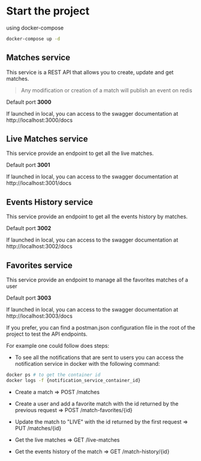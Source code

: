 # Start the project

using docker-compose

```bash
docker-compose up -d
```

## Matches service

This service is a REST API that allows you to create, update and get matches.

> Any modification or creation of a match will publish an event on redis

Default port **3000**

If launched in local, you can access to the swagger documentation at http://localhost:3000/docs

## Live Matches service

This service provide an endpoint to get all the live matches.

Default port **3001**

If launched in local, you can access to the swagger documentation at http://localhost:3001/docs

## Events History service

This service provide an endpoint to get all the events history by matches.

Default port **3002**

If launched in local, you can access to the swagger documentation at http://localhost:3002/docs

## Favorites service

This service provide an endpoint to manage all the favorites matches of a user

Default port **3003**

If launched in local, you can access to the swagger documentation at http://localhost:3003/docs

If you prefer, you can find a postman.json configuration file in the root of the project to test the API endpoints.

For example one could follow does steps:

- To see all the notifications that are sent to users you can access the notification service in docker with the following command:

```bash
docker ps # to get the container id
docker logs -f {notification_service_container_id}
```

- Create a match
  => POST /matches

- Create a user and add a favorite match with the id returned by the previous request
  => POST /match-favorites/{id}

- Update the match to "LIVE" with the id returned by the first request
  => PUT /matches/{id}

- Get the live matches
  => GET /live-matches

- Get the events history of the match
  => GET /match-history/{id}
